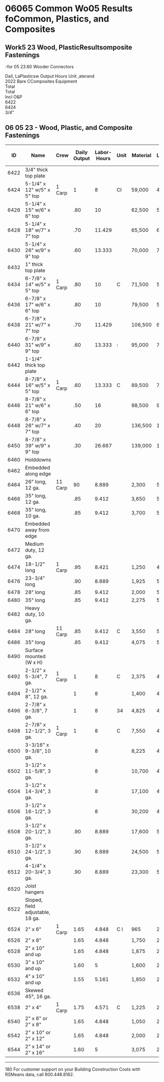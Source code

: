 # 06065 Common Wo05 Results foCommon, Plastics, and Composites

## Work5 23 Wood, PlasticResultsomposite Fastenings
-for 05 23.60 Wooder Connectors

Dail, LaPlasticsw Output Hours Unit ,aterand  
2022 Bare CComposites Equipment  
Total  
Total  
Incl O&P  
6422  
6424  
3/4"

## 06 05 23 - Wood, Plastic, and Composite Fastenings

| ID    | Name                                         | Crew    | Daily Output | Labor-Hours | Unit | Material | Labor | Equipment | Total   | Total Incl O&P |
|-------|----------------------------------------------|---------|--------------|-------------|------|----------|-------|-----------|---------|----------------|
| 6422  | 3/4" thick top plate                        |         |              |             |      |          |       |           |         |                |
| 6424  | 5-1/4" x 12" w/5" x 5" top                  | 1 Carp  | 1            | 8           | CI   | 59,000   | 450   |           | 59,450  | 65,00          |
| 6426  | 5-1/4" x 15" w/6" x 6" top                  |         | .80          | 10          |      | 62,500   | 565   |           | 63,065  | 70,00          |
| 6428  | 5-1/4" x 18" w/7" x 7" top                  |         | .70          | 11.429      |      | 65,500   | 645   |           | 66,145  | 73,50          |
| 6430  | 5-1/4" x 26" w/9" x 9" top                  |         | .60          | 13.333      |      | 70,000   | 750   |           | 70,750  | 78,00          |
| 6432  | 1" thick top plate                          |         |              |             |      |          |       |           |         |                |
| 6434  | 6-7/8" x 14" w/5" x 5" top                  | 1 Carp  | .80          | 10          | C    | 71,500   | 565   |           | 72,065  | 80,00          |
| 6436  | 6-7/8" x 17" w/6" x 6" top                  |         | .80          | 10          |      | 79,500   | 565   |           | 80,065  | 88,50          |
| 6438  | 6-7/8" x 21" w/7" x 7" top                  |         | .70          | 11.429      |      | 106,500  | 645   |           | 107,145 | 118,00         |
| 6440  | 6-7/8" x 31" w/9" x 9" top                  |         | .60          | 13.333      | :    | 95,000   | 750   |           | 95,750  | 105,50         |
| 6442  | 1-1/4" thick top plate                      |         |              |             |      |          |       |           |         |                |
| 6444  | 8-7/8" x 16" w/5" x 5" top                  | 1 Carp  | .60          | 13.333      | C    | 89,500   | 750   |           | 90,250  | 99,50          |
| 6446  | 8-7/8" x 21" w/6" x 6" top                  |         | .50          | 16          |      | 98,500   | 900   |           | 99,400  | 110,00         |
| 6448  | 8-7/8" x 26" w/7" x 7" top                  |         | .40          | 20          |      | 136,500  | 1,125 |           | 137,625 | 151,50         |
| 6450  | 8-7/8" x 39" w/9" x 9" top                  |         | .30          | 26.667      |      | 139,000  | 1,500 |           | 140,500 | 154,50         |
| 6460  | Holddowns                                   |         |              |             |      |          |       |           |         |                |
| 6462  | Embedded along edge                         |         |              |             |      |          |       |           |         |                |
| 6464  | 26" long, 12 ga.                            | 11 Carp | 90           | 8.889       |      | 2,300    | 500   |           | 2,800   | 3,27           |
| 6466  | 35" long, 12 ga.                            |         | .85          | 9.412       |      | 3,650    | 530   |           | 4,180   | 4,82           |
| 6468  | 35" long, 10 ga.                            |         | .85          | 9.412       |      | 3,700    | 530   |           | 4,230   | 4,87           |
| 6470  | Embedded away from edge                     |         |              |             |      |          |       |           |         |                |
| 6472  | Medium duty, 12 ga.                         |         |              |             |      |          |       |           |         |                |
| 6474  | 18-1/2" long                                | 1 Carp  | .95          | 8.421       |      | 1,250    | 475   |           | 1,725   | 2,07           |
| 6476  | 23-3/4" long                                |         | .90          | 8.889       |      | 1,925    | 500   |           | 2,425   | 2,87           |
| 6478  | 28" long                                    |         | .85          | 9.412       |      | 2,000    | 530   |           | 2,530   | 2,97           |
| 6480  | 35" long                                    |         | .85          | 9.412       |      | 2,275    | 530   |           | 2,805   | 3,30           |
| 6482  | Heavy duty, 10 ga.                          |         |              |             |      |          |       |           |         |                |
| 6484  | 28" long                                    | 11 Carp | .85          | 9.412       | C    | 3,550    | 530   |           | 4,080   | 4,70           |
| 6486  | 35" long                                    |         | .85          | 9.412       |      | 4,075    | 530   |           | 4,605   | 5,30           |
| 6490  | Surface mounted (W x H)                     |         |              |             |      |          |       |           |         |                |
| 6492  | 2-1/2" x 5-3/4", 7 ga.                      | 1 Carp  | 1            | 8           | C    | 2,375    | 450   |           | 2,825   | 3,27           |
| 6494  | 2-1/2" x 8", 12 ga.                         |         | 1            | 8           |      | 1,400    | 450   |           | 1,850   | 2,22           |
| 6496  | 2-7/8" x 6-3/8", 7 ga.                      |         | 1            | 8           | 34   | 4,825    | 450   |           | 5,275   | 6,00           |
| 6498  | 2-7/8" x 12-1/2", 3 ga.                     | 1 Carp  | 1            | 8           | C    | 7,550    | 450   |           | 8,000   | 8,97           |
| 6500  | 3-3/16" x 9-3/8", 10 ga.                    |         |              | 8           |      | 8,225    | 450   |           | 8,675   | 9,72           |
| 6502  | 3-1/2" x 11-5/8", 3 ga.                     |         |              | 8           |      | 10,700   | 450   |           | 11,150  | 12,50          |
| 6504  | 3-1/2" x 14-3/4", 3 ga.                     |         |              | 8           |      | 17,100   | 450   |           | 17,550  | 19,500         |
| 6506  | 3-1/2" x 16-1/2", 3 ga.                     |         |              | 8           |      | 30,200   | 450   |           | 30,650  | 34,00          |
| 6508  | 3-1/2" x 20-1/2", 3 ga.                     |         | .90          | 8.889       |      | 17,600   | 500   |           | 18,100  | 20,100         |
| 6510  | 3-1/2" x 24-1/2", 3 ga.                     |         | .90          | 8.889       |      | 24,500   | 500   |           | 25,000  | 27,60          |
| 6512  | 4-1/4" x 20-3/4", 3 ga.                     |         | .90          | 8.889       |      | 23,300   | 500   |           | 23,800  | 26,30          |
| 6520  | Joist hangers                               |         |              |             |      |          |       |           |         |                |
| 6522  | Sloped, field adjustable, 18 ga.            |         |              |             |      |          |       |           |         |                |
| 6524  | 2" x 6"                                     | 1 Carp  | 1.65         | 4.848       | C I  | 965      | 273   |           | 1,238   | 1,47           |
| 6526  | 2" x 8"                                     |         | 1.65         | 4.848       |      | 1,750    | 273   |           | 2,023   | 2,32           |
| 6528  | 2" x 10" and up                             |         | 1.65         | 4.848       |      | 1,875    | 273   |           | 2,148   | 2,47           |
| 6530  | 3" x 10" and up                             |         | 1.60         | 5           |      | 1,600    | 282   |           | 1,882   | 2,17           |
| 6532  | 4" x 10" and up                             |         | 1.55         | 5.161       |      | 1,850    | 291   |           | 2,141   | 2,450          |
| 6536  | Skewed 45°, 16 ga.                          |         |              |             |      |          |       |           |         |                |
| 6538  | 2" x 4"                                     | 1 Carp  | 1.75         | 4.571       | C    | 1,225    | 257   |           | 1,482   | 1,72           |
| 6540  | 2" x 6" or 2" x 8"                          |         | 1.65         | 4.848       |      | 1,050    | 273   |           | 1,323   | 1,57           |
| 6542  | 2" x 10" or 2" x 12"                        |         | 1.65         | 4.848       |      | 2,000    | 273   |           | 2,273   | 2,60           |
| 6544  | 2" x 14" or 2" x 16"                        |         | 1.60         | 5           |      | 3,075    | 282   |           | 3,357   | 3,82           |

---

180 For customer support on your Building Construction Costs with RSMeans data, call 800.448.8182.
